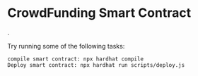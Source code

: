 # CrowdFunding Smart Contract 

.

Try running some of the following tasks:

```shell
compile smart contract: npx hardhat compile
Deploy smart contract: npx hardhat run scripts/deploy.js
```
